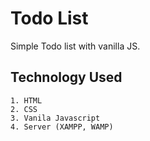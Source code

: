 # Todo List

Simple Todo list with vanilla JS.

## Technology Used
    1. HTML
    2. CSS
    3. Vanila Javascript
    4. Server (XAMPP, WAMP)



